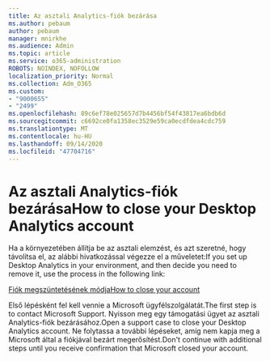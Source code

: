 ```yaml
---
title: Az asztali Analytics-fiók bezárása
ms.author: pebaum
author: pebaum
manager: mnirkhe
ms.audience: Admin
ms.topic: article
ms.service: o365-administration
ROBOTS: NOINDEX, NOFOLLOW
localization_priority: Normal
ms.collection: Adm_O365
ms.custom:
- "9000655"
- "2499"
ms.openlocfilehash: 89c6ef78e025657d7b4456bf54f43817ea6bdb6d
ms.sourcegitcommit: c6692ce0fa1358ec3529e59ca0ecdfdea4cdc759
ms.translationtype: MT
ms.contentlocale: hu-HU
ms.lasthandoff: 09/14/2020
ms.locfileid: "47704716"
---
```

# <a name="how-to-close-your-desktop-analytics-account"></a><span data-ttu-id="c8163-102">Az asztali Analytics-fiók bezárása</span><span class="sxs-lookup"><span data-stu-id="c8163-102">How to close your Desktop Analytics account</span></span>

<span data-ttu-id="c8163-103">Ha a környezetében állítja be az asztali elemzést, és azt szeretné, hogy távolítsa el, az alábbi hivatkozással végezze el a műveletet:</span><span class="sxs-lookup"><span data-stu-id="c8163-103">If you set up Desktop Analytics in your environment, and then decide you need to remove it, use the process in the following link:</span></span>

[<span data-ttu-id="c8163-104">Fiók megszüntetésének módja</span><span class="sxs-lookup"><span data-stu-id="c8163-104">How to close your account</span></span>](https://docs.microsoft.com/configmgr/desktop-analytics/account-close)

<span data-ttu-id="c8163-105">Első lépésként fel kell vennie a Microsoft ügyfélszolgálatát.</span><span class="sxs-lookup"><span data-stu-id="c8163-105">The first step is to contact Microsoft Support.</span></span> <span data-ttu-id="c8163-106">Nyisson meg egy támogatási ügyet az asztali Analytics-fiók bezárásához.</span><span class="sxs-lookup"><span data-stu-id="c8163-106">Open a support case to close your Desktop Analytics account.</span></span> <span data-ttu-id="c8163-107">Ne folytassa a további lépéseket, amíg nem kapja meg a Microsoft által a fiókjával bezárt megerősítést.</span><span class="sxs-lookup"><span data-stu-id="c8163-107">Don't continue with additional steps until you receive confirmation that Microsoft closed your account.</span></span>